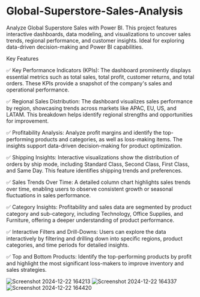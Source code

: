 # Global-Superstore-Sales-Analysis
Analyze Global Superstore Sales with Power BI. This project features interactive dashboards, data modeling, and visualizations to uncover sales trends, regional performance, and customer insights. Ideal for exploring data-driven decision-making and Power BI capabilities.

Key Features

✅ Key Performance Indicators (KPIs):
The dashboard prominently displays essential metrics such as total sales, total profit, customer returns, and total orders. These KPIs provide a snapshot of the company's sales and operational performance.

✅ Regional Sales Distribution:
The dashboard visualizes sales performance by region, showcasing trends across markets like APAC, EU, US, and LATAM. This breakdown helps identify regional strengths and opportunities for improvement.

✅ Profitability Analysis:
Analyze profit margins and identify the top-performing products and categories, as well as loss-making items. The insights support data-driven decision-making for product optimization.

✅ Shipping Insights:
Interactive visualizations show the distribution of orders by ship mode, including Standard Class, Second Class, First Class, and Same Day. This feature identifies shipping trends and preferences.

✅ Sales Trends Over Time:
A detailed column chart highlights sales trends over time, enabling users to observe consistent growth or seasonal fluctuations in sales performance.

✅ Category Insights:
Profitability and sales data are segmented by product category and sub-category, including Technology, Office Supplies, and Furniture, offering a deeper understanding of product performance.

✅ Interactive Filters and Drill-Downs:
Users can explore the data interactively by filtering and drilling down into specific regions, product categories, and time periods for detailed insights.

✅ Top and Bottom Products:
Identify the top-performing products by profit and highlight the most significant loss-makers to improve inventory and sales strategies.


![Screenshot 2024-12-22 164213](https://github.com/user-attachments/assets/a60a81a5-4234-4e59-8b14-46db6c964010)
![Screenshot 2024-12-22 164337](https://github.com/user-attachments/assets/ceb92d39-f12e-4a00-a98b-84ed386a4865)
![Screenshot 2024-12-22 164420](https://github.com/user-attachments/assets/3b19ceaf-7820-4b73-ae29-dbecdf057efd)




